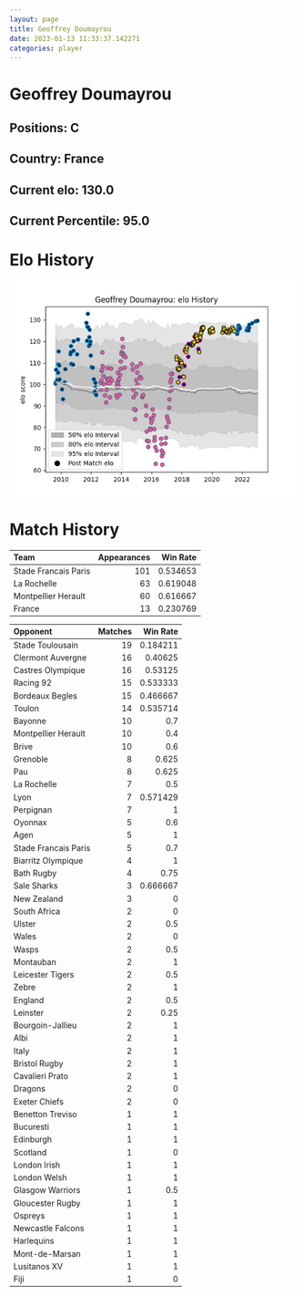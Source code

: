 ```yaml
---  
layout: page  
title: Geoffrey Doumayrou  
date: 2023-01-13 11:33:37.142271  
categories: player  
---
```

# Geoffrey Doumayrou

## Positions: C

## Country: France

## Current elo: 130.0

## Current Percentile: 95.0

# Elo History


![elo history](history_GeoffreyDoumayrou.png)
# Match History


| Team                 |   Appearances |   Win Rate |
|:---------------------|--------------:|-----------:|
| Stade Francais Paris |           101 |   0.534653 |
| La Rochelle          |            63 |   0.619048 |
| Montpellier Herault  |            60 |   0.616667 |
| France               |            13 |   0.230769 |

| Opponent             |   Matches |   Win Rate |
|:---------------------|----------:|-----------:|
| Stade Toulousain     |        19 |   0.184211 |
| Clermont Auvergne    |        16 |   0.40625  |
| Castres Olympique    |        16 |   0.53125  |
| Racing 92            |        15 |   0.533333 |
| Bordeaux Begles      |        15 |   0.466667 |
| Toulon               |        14 |   0.535714 |
| Bayonne              |        10 |   0.7      |
| Montpellier Herault  |        10 |   0.4      |
| Brive                |        10 |   0.6      |
| Grenoble             |         8 |   0.625    |
| Pau                  |         8 |   0.625    |
| La Rochelle          |         7 |   0.5      |
| Lyon                 |         7 |   0.571429 |
| Perpignan            |         7 |   1        |
| Oyonnax              |         5 |   0.6      |
| Agen                 |         5 |   1        |
| Stade Francais Paris |         5 |   0.7      |
| Biarritz Olympique   |         4 |   1        |
| Bath Rugby           |         4 |   0.75     |
| Sale Sharks          |         3 |   0.666667 |
| New Zealand          |         3 |   0        |
| South Africa         |         2 |   0        |
| Ulster               |         2 |   0.5      |
| Wales                |         2 |   0        |
| Wasps                |         2 |   0.5      |
| Montauban            |         2 |   1        |
| Leicester Tigers     |         2 |   0.5      |
| Zebre                |         2 |   1        |
| England              |         2 |   0.5      |
| Leinster             |         2 |   0.25     |
| Bourgoin-Jallieu     |         2 |   1        |
| Albi                 |         2 |   1        |
| Italy                |         2 |   1        |
| Bristol Rugby        |         2 |   1        |
| Cavalieri Prato      |         2 |   1        |
| Dragons              |         2 |   0        |
| Exeter Chiefs        |         2 |   0        |
| Benetton Treviso     |         1 |   1        |
| Bucuresti            |         1 |   1        |
| Edinburgh            |         1 |   1        |
| Scotland             |         1 |   0        |
| London Irish         |         1 |   1        |
| London Welsh         |         1 |   1        |
| Glasgow Warriors     |         1 |   0.5      |
| Gloucester Rugby     |         1 |   1        |
| Ospreys              |         1 |   1        |
| Newcastle Falcons    |         1 |   1        |
| Harlequins           |         1 |   1        |
| Mont-de-Marsan       |         1 |   1        |
| Lusitanos XV         |         1 |   1        |
| Fiji                 |         1 |   0        |